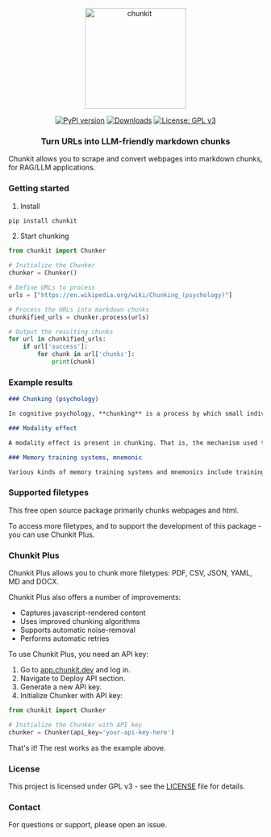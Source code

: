 <p align="center">
  <img src="https://raw.githubusercontent.com/hypergrok/chunkit/main/chn.png" alt="chunkit" width="200"/>
</p>

<div align="center">
  <a href="https://badge.fury.io/py/chunkit"><img src="https://badge.fury.io/py/chunkit.svg" alt="PyPI version" /></a>
  <a href="https://pepy.tech/project/chunkit"><img src="https://pepy.tech/badge/chunkit" alt="Downloads" /></a>
  <a href="https://www.gnu.org/licenses/gpl-3.0.html"><img src="https://img.shields.io/badge/License-GPL%20v3-blue.svg" alt="License: GPL v3" /></a>
</div>

<h3 align="center">Turn URLs into LLM-friendly markdown chunks</h3>

Chunkit allows you to scrape and convert webpages into markdown chunks, for RAG/LLM applications.

### Getting started

1) Install

```bash
pip install chunkit
```

2) Start chunking

```python
from chunkit import Chunker

# Initialize the Chunker
chunker = Chunker()

# Define URLs to process
urls = ["https://en.wikipedia.org/wiki/Chunking_(psychology)"]

# Process the URLs into markdown chunks
chunkified_urls = chunker.process(urls)

# Output the resulting chunks
for url in chunkified_urls:
    if url['success']:
        for chunk in url['chunks']:
            print(chunk)
```
### Example results
```markdown
### Chunking (psychology)

In cognitive psychology, **chunking** is a process by which small individual pieces of a set of information are bound together to create a meaningful whole later on in memory. The chunks, by which the information is grouped, are meant to improve short-term retention of the material, thus bypassing the limited capacity of working memory...
```
```markdown
### Modality effect

A modality effect is present in chunking. That is, the mechanism used to convey the list of items to the individual affects how much "chunking" occurs. Experimentally, it has been found that auditory presentation results in a larger amount of grouping in the responses of individuals than visual presentation does...
```
```markdown
### Memory training systems, mnemonic

Various kinds of memory training systems and mnemonics include training and drills in specially-designed recoding or chunking schemes. Such systems existed before Miller's paper, but there was no convenient term to describe the general strategy and no substantive and reliable research...
```

### Supported filetypes

This free open source package primarily chunks webpages and html.

To access more filetypes, and to support the development of this package - you can use Chunkit Plus.

### Chunkit Plus

Chunkit Plus allows you to chunk more filetypes: PDF, CSV, JSON, YAML, MD and DOCX.

Chunkit Plus also offers a number of improvements:

* Captures javascript-rendered content
* Uses improved chunking algorithms
* Supports automatic noise-removal
* Performs automatic retries

To use Chunkit Plus, you need an API key:

1. Go to [app.chunkit.dev](https://app.chunkit.dev) and log in.
2. Navigate to Deploy API section.
3. Generate a new API key.
4. Initialize Chunker with API key:

```python
from chunkit import Chunker

# Initialize the Chunker with API key
chunker = Chunker(api_key='your-api-key-here')
```
That's it! The rest works as the example above.
### License

This project is licensed under GPL v3 - see the [LICENSE](LICENSE) file for details.

### Contact

For questions or support, please open an issue. 
